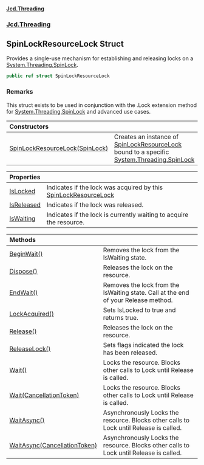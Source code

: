 #### [Jcd.Threading](index.md 'index')
### [Jcd.Threading](Jcd.Threading.md 'Jcd.Threading')

## SpinLockResourceLock Struct

Provides a single-use mechanism for establishing and releasing locks on a [System.Threading.SpinLock](https://docs.microsoft.com/en-us/dotnet/api/System.Threading.SpinLock 'System.Threading.SpinLock').

```csharp
public ref struct SpinLockResourceLock
```

### Remarks

This struct exists to be used in conjunction with the .Lock extension method for
[System.Threading.SpinLock](https://docs.microsoft.com/en-us/dotnet/api/System.Threading.SpinLock 'System.Threading.SpinLock') and advanced use cases.

| Constructors | |
| :--- | :--- |
| [SpinLockResourceLock(SpinLock)](SpinLockResourceLock..ctor.G2/3SZStevwzoNnrYsxPog.md 'Jcd.Threading.SpinLockResourceLock.SpinLockResourceLock(System.Threading.SpinLock)') | Creates an instance of [SpinLockResourceLock](SpinLockResourceLock.md 'Jcd.Threading.SpinLockResourceLock') bound to a specific [System.Threading.SpinLock](https://docs.microsoft.com/en-us/dotnet/api/System.Threading.SpinLock 'System.Threading.SpinLock') |

| Properties | |
| :--- | :--- |
| [IsLocked](SpinLockResourceLock.IsLocked.md 'Jcd.Threading.SpinLockResourceLock.IsLocked') | Indicates if the lock was acquired by this [SpinLockResourceLock](SpinLockResourceLock.md 'Jcd.Threading.SpinLockResourceLock') |
| [IsReleased](SpinLockResourceLock.IsReleased.md 'Jcd.Threading.SpinLockResourceLock.IsReleased') | Indicates if the lock was released. |
| [IsWaiting](SpinLockResourceLock.IsWaiting.md 'Jcd.Threading.SpinLockResourceLock.IsWaiting') | Indicates if the lock is currently waiting to acquire the resource. |

| Methods | |
| :--- | :--- |
| [BeginWait()](SpinLockResourceLock.BeginWait().md 'Jcd.Threading.SpinLockResourceLock.BeginWait()') | Removes the lock from the IsWaiting state. |
| [Dispose()](SpinLockResourceLock.Dispose().md 'Jcd.Threading.SpinLockResourceLock.Dispose()') | Releases the lock on the resource. |
| [EndWait()](SpinLockResourceLock.EndWait().md 'Jcd.Threading.SpinLockResourceLock.EndWait()') | Removes the lock from the IsWaiting state. Call at the end of your Release method. |
| [LockAcquired()](SpinLockResourceLock.LockAcquired().md 'Jcd.Threading.SpinLockResourceLock.LockAcquired()') | Sets IsLocked to true and returns true. |
| [Release()](SpinLockResourceLock.Release().md 'Jcd.Threading.SpinLockResourceLock.Release()') | Releases the lock on the resource. |
| [ReleaseLock()](SpinLockResourceLock.ReleaseLock().md 'Jcd.Threading.SpinLockResourceLock.ReleaseLock()') | Sets flags indicated the lock has been released. |
| [Wait()](SpinLockResourceLock.Wait().md 'Jcd.Threading.SpinLockResourceLock.Wait()') | Locks the resource. Blocks other calls to Lock until Release is called. |
| [Wait(CancellationToken)](SpinLockResourceLock.Wait.AZ8J8ILbBy6iF29lmsgtmg.md 'Jcd.Threading.SpinLockResourceLock.Wait(System.Threading.CancellationToken)') | Locks the resource. Blocks other calls to Lock until Release is called. |
| [WaitAsync()](SpinLockResourceLock.WaitAsync().md 'Jcd.Threading.SpinLockResourceLock.WaitAsync()') | Asynchronously Locks the resource. Blocks other calls to Lock until Release is called. |
| [WaitAsync(CancellationToken)](SpinLockResourceLock.WaitAsync.OQ7VHo8OAcrVL90ArJiEQw.md 'Jcd.Threading.SpinLockResourceLock.WaitAsync(System.Threading.CancellationToken)') | Asynchronously Locks the resource. Blocks other calls to Lock until Release is called. |
